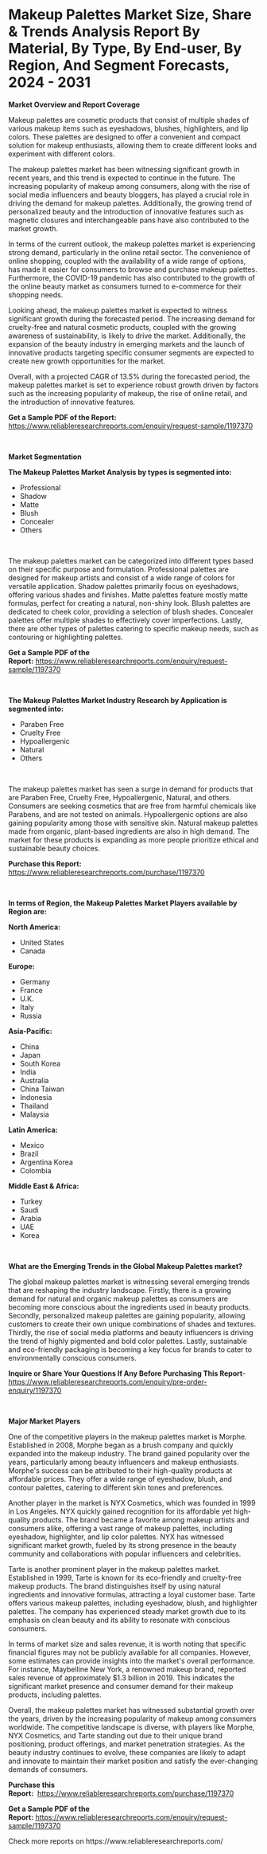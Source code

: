 <p><h1>Makeup Palettes Market Size, Share & Trends Analysis Report By Material, By Type, By End-user, By Region, And Segment Forecasts, 2024 - 2031</h1></p><p><strong>Market Overview and Report Coverage</strong></p>
<p><p>Makeup palettes are cosmetic products that consist of multiple shades of various makeup items such as eyeshadows, blushes, highlighters, and lip colors. These palettes are designed to offer a convenient and compact solution for makeup enthusiasts, allowing them to create different looks and experiment with different colors.</p><p>The makeup palettes market has been witnessing significant growth in recent years, and this trend is expected to continue in the future. The increasing popularity of makeup among consumers, along with the rise of social media influencers and beauty bloggers, has played a crucial role in driving the demand for makeup palettes. Additionally, the growing trend of personalized beauty and the introduction of innovative features such as magnetic closures and interchangeable pans have also contributed to the market growth.</p><p>In terms of the current outlook, the makeup palettes market is experiencing strong demand, particularly in the online retail sector. The convenience of online shopping, coupled with the availability of a wide range of options, has made it easier for consumers to browse and purchase makeup palettes. Furthermore, the COVID-19 pandemic has also contributed to the growth of the online beauty market as consumers turned to e-commerce for their shopping needs.</p><p>Looking ahead, the makeup palettes market is expected to witness significant growth during the forecasted period. The increasing demand for cruelty-free and natural cosmetic products, coupled with the growing awareness of sustainability, is likely to drive the market. Additionally, the expansion of the beauty industry in emerging markets and the launch of innovative products targeting specific consumer segments are expected to create new growth opportunities for the market.</p><p>Overall, with a projected CAGR of 13.5% during the forecasted period, the makeup palettes market is set to experience robust growth driven by factors such as the increasing popularity of makeup, the rise of online retail, and the introduction of innovative features.</p></p>
<p><strong>Get a Sample PDF of the Report:</strong> <a href="https://www.reliableresearchreports.com/enquiry/request-sample/1197370">https://www.reliableresearchreports.com/enquiry/request-sample/1197370</a></p>
<p>&nbsp;</p>
<p><strong>Market Segmentation</strong></p>
<p><strong>The Makeup Palettes Market Analysis by types is segmented into:</strong></p>
<p><ul><li>Professional</li><li>Shadow</li><li>Matte</li><li>Blush</li><li>Concealer</li><li>Others</li></ul></p>
<p>&nbsp;</p>
<p><p>The makeup palettes market can be categorized into different types based on their specific purpose and formulation. Professional palettes are designed for makeup artists and consist of a wide range of colors for versatile application. Shadow palettes primarily focus on eyeshadows, offering various shades and finishes. Matte palettes feature mostly matte formulas, perfect for creating a natural, non-shiny look. Blush palettes are dedicated to cheek color, providing a selection of blush shades. Concealer palettes offer multiple shades to effectively cover imperfections. Lastly, there are other types of palettes catering to specific makeup needs, such as contouring or highlighting palettes.</p></p>
<p><strong>Get a Sample PDF of the Report:</strong>&nbsp;<a href="https://www.reliableresearchreports.com/enquiry/request-sample/1197370">https://www.reliableresearchreports.com/enquiry/request-sample/1197370</a></p>
<p>&nbsp;</p>
<p><strong>The Makeup Palettes Market Industry Research by Application is segmented into:</strong></p>
<p><ul><li>Paraben Free</li><li>Cruelty Free</li><li>Hypoallergenic</li><li>Natural</li><li>Others</li></ul></p>
<p>&nbsp;</p>
<p><p>The makeup palettes market has seen a surge in demand for products that are Paraben Free, Cruelty Free, Hypoallergenic, Natural, and others. Consumers are seeking cosmetics that are free from harmful chemicals like Parabens, and are not tested on animals. Hypoallergenic options are also gaining popularity among those with sensitive skin. Natural makeup palettes made from organic, plant-based ingredients are also in high demand. The market for these products is expanding as more people prioritize ethical and sustainable beauty choices.</p></p>
<p><strong>Purchase this Report:</strong>&nbsp; <a href="https://www.reliableresearchreports.com/purchase/1197370">https://www.reliableresearchreports.com/purchase/1197370</a></p>
<p>&nbsp;</p>
<p><strong>In terms of Region, the Makeup Palettes Market Players available by Region are:</strong></p>
<p>
    <p> <strong> North America: </strong>
        <ul>
            <li>United States</li>
            <li>Canada</li>
        </ul>
        </p> 
    <p> <strong> Europe: </strong>
        <ul>
            <li>Germany</li>
            <li>France</li>
            <li>U.K.</li>
            <li>Italy</li>
            <li>Russia</li>
        </ul>
        </p> 
    <p> <strong> Asia-Pacific: </strong>
        <ul>
            <li>China</li>
            <li>Japan</li>
            <li>South Korea</li>
            <li>India</li>
            <li>Australia</li>
            <li>China Taiwan</li>
            <li>Indonesia</li>
            <li>Thailand</li>
            <li>Malaysia</li>
        </ul>
        </p> 
    <p> <strong> Latin America: </strong>
        <ul>
            <li>Mexico</li>
            <li>Brazil</li>
            <li>Argentina Korea</li>
            <li>Colombia</li>
        </ul>
        </p> 
    <p> <strong> Middle East & Africa: </strong>
        <ul>
            <li>Turkey</li>
            <li>Saudi</li>
            <li>Arabia</li>
            <li>UAE</li>
            <li>Korea</li>
        </ul>
    </p>
    </p>
<p>&nbsp;</p>
<p><strong>What are the Emerging Trends in the Global Makeup Palettes market?</strong></p>
<p><p>The global makeup palettes market is witnessing several emerging trends that are reshaping the industry landscape. Firstly, there is a growing demand for natural and organic makeup palettes as consumers are becoming more conscious about the ingredients used in beauty products. Secondly, personalized makeup palettes are gaining popularity, allowing customers to create their own unique combinations of shades and textures. Thirdly, the rise of social media platforms and beauty influencers is driving the trend of highly pigmented and bold color palettes. Lastly, sustainable and eco-friendly packaging is becoming a key focus for brands to cater to environmentally conscious consumers.</p></p>
<p><strong>Inquire or Share Your Questions If Any Before Purchasing This Report</strong>- <a href="https://www.reliableresearchreports.com/enquiry/pre-order-enquiry/1197370">https://www.reliableresearchreports.com/enquiry/pre-order-enquiry/1197370</a></p>
<p>&nbsp;</p>
<p><strong>Major Market Players</strong></p>
<p><p>One of the competitive players in the makeup palettes market is Morphe. Established in 2008, Morphe began as a brush company and quickly expanded into the makeup industry. The brand gained popularity over the years, particularly among  beauty influencers and makeup enthusiasts. Morphe's success can be attributed to their high-quality products at affordable prices. They offer a wide range of eyeshadow, blush, and contour palettes, catering to different skin tones and preferences.</p><p>Another player in the market is NYX Cosmetics, which was founded in 1999 in Los Angeles. NYX quickly gained recognition for its affordable yet high-quality products. The brand became a favorite among makeup artists and consumers alike, offering a vast range of makeup palettes, including eyeshadow, highlighter, and lip color palettes. NYX has witnessed significant market growth, fueled by its strong presence in the beauty community and collaborations with popular influencers and celebrities.</p><p>Tarte is another prominent player in the makeup palettes market. Established in 1999, Tarte is known for its eco-friendly and cruelty-free makeup products. The brand distinguishes itself by using natural ingredients and innovative formulas, attracting a loyal customer base. Tarte offers various makeup palettes, including eyeshadow, blush, and highlighter palettes. The company has experienced steady market growth due to its emphasis on clean beauty and its ability to resonate with conscious consumers.</p><p>In terms of market size and sales revenue, it is worth noting that specific financial figures may not be publicly available for all companies. However, some estimates can provide insights into the market's overall performance. For instance, Maybelline New York, a renowned makeup brand, reported sales revenue of approximately $1.3 billion in 2019. This indicates the significant market presence and consumer demand for their makeup products, including palettes.</p><p>Overall, the makeup palettes market has witnessed substantial growth over the years, driven by the increasing popularity of makeup among consumers worldwide. The competitive landscape is diverse, with players like Morphe, NYX Cosmetics, and Tarte standing out due to their unique brand positioning, product offerings, and market penetration strategies. As the beauty industry continues to evolve, these companies are likely to adapt and innovate to maintain their market position and satisfy the ever-changing demands of consumers.</p></p>
<p><strong>Purchase this Report:</strong>&nbsp;&nbsp;<a href="https://www.reliableresearchreports.com/purchase/1197370">https://www.reliableresearchreports.com/purchase/1197370</a></p>
<p></p>
<p><strong>Get a Sample PDF of the Report:</strong>&nbsp;<a href="https://www.reliableresearchreports.com/enquiry/request-sample/1197370">https://www.reliableresearchreports.com/enquiry/request-sample/1197370</a></p>
<p>Check more reports on https://www.reliableresearchreports.com/</p>